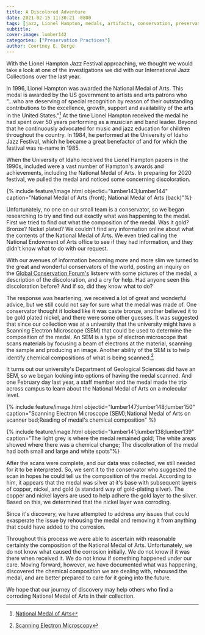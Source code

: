 ```yaml
---
title: A Discolored Adventure
date: 2021-02-15 11:30:21 -0800
tags: [jazz, Lionel Hampton, medals, artifacts, conservation, preservation]
subtitle: 
cover-image: lumber142
categories: ["Preservation Practices"]
author: Courtney E. Berge
---
```



With the Lionel Hampton Jazz Festival approaching, we thought we would take a look at one of the investigations we did with our International Jazz Collections over the last year. 

In 1996, Lionel Hampton was awarded the National Medal of Arts. This medal is awarded by the US government to artists and arts patrons who "...who are deserving of special recognition by reason of their outstanding contributions to the excellence, growth, support and availability of the arts in the United States."[^1] At the time Lionel Hampton received the medal he had spent over 50 years performing as a musician and band leader. Beyond that he continuously advocated for music and jazz education for children throughout the country. In 1984, he performed at the University of Idaho Jazz Festival, which he became a great benefactor of and for which the festival was re-name in 1985. 

When the University of Idaho received the Lionel Hampton papers in the 1990s, included were a vast number of Hampton's awards and achievements, including the National Medal of Arts. In preparing for 2020 festival, we pulled the medal and noticed some concerning discoloration. 

{% include feature/image.html objectid="lumber143;lumber144" caption="National Medal of Arts (front); National Medal of Arts (back)"%}

Unfortunately, no one on our small team is a conservator, so we began researching to try and find out exactly what was happening to the medal. First we tried to find out what the composition of the medal. Was it gold? Bronze? Nickel plated? We couldn't find any information online about what the contents of the National Medal of Arts. We even tried calling the National Endowment of Arts office to see if they had information, and they didn't know what to do with our request. 

With our avenues of information becoming more and more slim we turned to the great and wonderful conservators of the world, posting an inquiry on the [Global Conservation Forum's](https://community.culturalheritage.org/communities/community-home?CommunityKey=ea3d002c-9fc3-4446-b7d2-c308f5faed13) listserv with some pictures of the medal, a description of the discoloration, and a cry for help. Had anyone seen this discoloration before? And if so, did they know what to do? 

The response was heartening, we received a lot of great and wonderful advice, but we still could not say for sure what the medal was made of. One conservator thought it looked like it was caste bronze, another believed it to be gold plated nickel, and there were some other guesses. It was suggested that since our collection was at a university that the university might have a Scanning Electron Microscope (SEM) that could be used to determine the composition of the medal. An SEM is a type of electron microscope that scans materials by focusing a beam of electrons at the material, scanning the sample and producing an image. Another ability of the SEM is to help identify chemical compositions of what is being scanned.[^2]

It turns out our university's Department of Geological Sciences did have an SEM, so we began looking into options of having the medal scanned. And one February day last year, a staff member and the medal made the trip across campus to learn about the National Medal of Arts on a molecular level. 

{% include feature/image.html objectid="lumber147;lumber148;lumber150" caption="Scanning Electron Microscope (SEM);National Medal of Arts on scanner bed;Reading of medal's chemical composition" %}

{% include feature/image.html objectid="lumber141;lumber138;lumber139" caption="The light grey is where the medal remained gold; The white areas showed where there was a chemical change; The discoloration of the medal had both small and large and white spots"%}

After the scans were complete, and our data was collected, we still needed for it to be interpreted. So, we sent it to the conservator who suggested the scan in hopes he could tell us the composition of the medal. According to him, it appears that the medal was silver at it's base with subsequent layers of copper, nickel, and gold (a standard way of gold-plating silver). The copper and nickel layers are used to help adhere the gold layer to the silver. Based on this, we determined that the nickel layer was corroding. 

Since it's discovery, we have attempted to address any issues that could exasperate the issue by rehousing the medal and removing it from anything that could have added to the corrosion. 

Throughout this process we were able to ascertain with reasonable certainty the composition of the National Medal of Arts. Unfortunately, we do not know what caused the corrosion initially. We do not know if it was there when received it. We do not know if something happened under our care. Moving forward, however, we have documented what was happening, discovered the chemical composition we are dealing with, rehoused the medal, and are better prepared to care for it going into the future. 

We hope that our journey of discovery may help others who find a corroding National Medal of Arts in their collection. 

[^1]: [National Medal of Arts](https://www.arts.gov/honors/medals)

[^2]: [Scanning Electron Microscopy](https://serc.carleton.edu/research_education/geochemsheets/techniques/SEM.html)